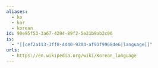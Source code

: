 ```yaml
---
aliases:
  - ko
  - kor
  - korean
id: 90e95f53-3a67-4294-89f2-5e21b9ab2c06
is:
  - "[[cef2a113-3ff0-4d40-9304-af91f99684e6|language]]"
urls:
  - https://en.wikipedia.org/wiki/Korean_language
---
```

